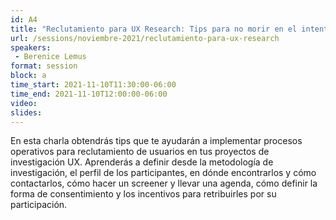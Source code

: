 ```yaml
---
id: A4
title: "Reclutamiento para UX Research: Tips para no morir en el intento"
url: /sessions/noviembre-2021/reclutamiento-para-ux-research
speakers:
 - Berenice Lemus
format: session
block: a
time_start: 2021-11-10T11:30:00-06:00
time_end: 2021-11-10T12:00:00-06:00
video:
slides:
---
```


En esta charla obtendrás tips que te ayudarán a implementar procesos operativos para reclutamiento de usuarios en tus proyectos de investigación UX.  Aprenderás a definir desde la metodología de investigación, el perfil de los participantes, en dónde encontrarlos y cómo contactarlos, cómo hacer un screener y llevar una agenda, cómo definir la forma de consentimiento y los incentivos para retribuirles por su participación.